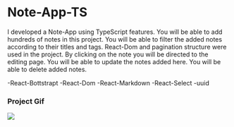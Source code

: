 <h1>Note-App-TS</h1>

<p>
I developed a Note-App using TypeScript features. You will be able to add hundreds of notes in this project. You will be able to filter the added notes according to their titles and tags. React-Dom and pagination structure were used in the project. By clicking on the note you will be directed to the editing page. You will be able to update the notes added here. You will be able to delete added notes.</p>

  <p>
    -React-Bottstrapt
    -React-Dom
    -React-Markdown
    -React-Select
    -uuid
  </p>

  <h3>Project Gif</h3>


![ ](https://github.com/nazanyilmaz/NoteApp-TS/assets/147782488/fa1e682e-b567-4a12-8834-7768e032402c)

